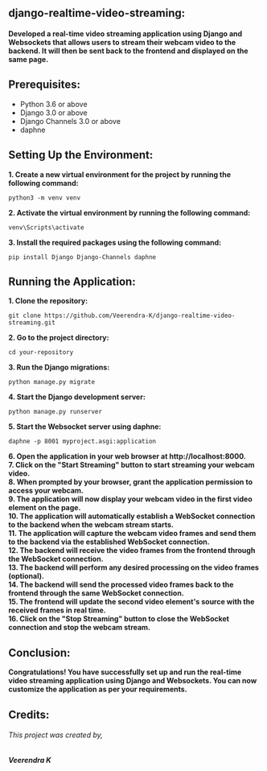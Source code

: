 ## django-realtime-video-streaming:

<h4>Developed a real-time video streaming application using Django and Websockets that allows users to stream their webcam video to the backend. It will then be sent back to the frontend and displayed on the same page.</h4>

## Prerequisites:

- Python 3.6 or above
- Django 3.0 or above
- Django Channels 3.0 or above
- daphne

## Setting Up the Environment:

<strong>1. Create a new virtual environment for the project by running the following command:</strong>
```
python3 -m venv venv

```

<strong>2. Activate the virtual environment by running the following command:</strong>
```
venv\Scripts\activate

```

<strong>3. Install the required packages using the following command:</strong>
```
pip install Django Django-Channels daphne

```


## Running the Application:

<strong>1. Clone the repository:</strong>
```
git clone https://github.com/Veerendra-K/django-realtime-video-streaming.git

```

<strong>2. Go to the project directory:</strong>
```
cd your-repository

```

<strong>3. Run the Django migrations:</strong>
```
python manage.py migrate

```

<strong>4. Start the Django development server:</strong>
```
python manage.py runserver

```

<strong>5. Start the Websocket server using daphne:</strong>
```
daphne -p 8001 myproject.asgi:application

```

<strong>6. Open the application in your web browser at http://localhost:8000.</strong><br/>
<strong>7. Click on the "Start Streaming" button to start streaming your webcam video.</strong><br/>
<strong>8. When prompted by your browser, grant the application permission to access your webcam.</strong><br/>
<strong>9. The application will now display your webcam video in the first video element on the page.</strong><br/>
<strong>10. The application will automatically establish a WebSocket connection to the backend when the webcam stream starts.</strong><br/>
<strong>11. The application will capture the webcam video frames and send them to the backend via the established WebSocket connection.</strong><br/>
<strong>12. The backend will receive the video frames from the frontend through the WebSocket connection.</strong><br/>
<strong>13. The backend will perform any desired processing on the video frames (optional).</strong><br/>
<strong>14. The backend will send the processed video frames back to the frontend through the same WebSocket connection.</strong><br/>
<strong>15. The frontend will update the second video element's source with the received frames in real time.</strong><br/>
<strong>16. Click on the "Stop Streaming" button to close the WebSocket connection and stop the webcam stream.</strong><br/>

## Conclusion:
<strong>Congratulations! You have successfully set up and run the real-time video streaming application using Django and Websockets. You can now customize the application as per your requirements.</strong>

## Credits: 
<h6>This project was created by,</h6><strong><h5>Veerendra K</h5></strong>
